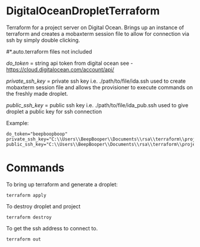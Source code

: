 # DigitalOceanDropletTerraform
Terraform for a project server on Digital Ocean.
Brings up an instance of terraform and creates a mobaxterm session file to allow for connection via ssh by simply double clicking.

#*.auto.terraform files not included

*do_token* = string api token from digital ocean see - https://cloud.digitalocean.com/account/api/

*private_ssh_key* = private ssh key i.e. ./path/to/file/ida.ssh used to create mobaxterm session file and allows the provisioner to execute commands on the freshly made droplet.

*public_ssh_key* = public ssh key i.e. ./path/to/file/ida_pub.ssh used to give droplet a public key for ssh connection

Example:

```
do_token="beepboopboop"
private_ssh_key="C:\\Users\\BeepBooper\\Documents\\rsa\\terraform\\project_server"
public_ssh_key="C:\\Users\\BeepBooper\\Documents\\rsa\\terraform\\project_server.pub"
```


# Commands
To bring up terraform and generate a droplet:
```
terraform apply
```

To destroy droplet and project
```
terraform destroy
```

To get the ssh address to connect to.
```
terraform out
```

